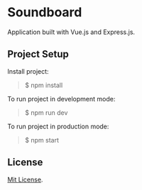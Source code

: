 # Soundboard

Application built with Vue.js and Express.js.

## Project Setup

Install project: 
> $ npm install

To run project in development mode:
> $ npm run dev

To run project in production mode: 
> $ npm start

## License

[Mit License](./LICENSE).
